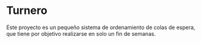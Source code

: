 # Turnero
Este proyecto es un pequeño sistema de ordenamiento de colas de espera, que tiene por objetivo realizarse en solo un fin de semanas.
